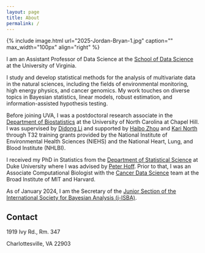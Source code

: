 ```yaml
---
layout: page
title: About
permalink: /
---
```


{% include image.html url="2025-Jordan-Bryan-1.jpg" caption="" max_width="100px" align="right" %}

I am an Assistant Professor of Data Science at the [School of Data Science](https://datascience.virginia.edu) at the University of Virginia.

I study and develop statistical methods for the analysis of multivariate data in the natural sciences, including the fields of environmental monitoring, high energy physics, and cancer genomics.  My work touches on diverse topics in Bayesian statistics, linear models, robust estimation, and information-assisted hypothesis testing.

Before joining UVA, I was a postdoctoral research associate in the [Department of Biostatistics](https://sph.unc.edu/bios/biostatistics/) at the University of North Carolina at Chapel Hill. I was supervised by [Didong Li] and supported by [Haibo Zhou] and [Kari North] through T32 training grants provided by the National Institute of Environmental Health Sciences (NIEHS) and the National Heart, Lung, and Blood Institute (NHLBI).

I received my PhD in Statistics from the [Department of Statistical Science](https://stat.duke.edu) at Duke University where I was advised by [Peter Hoff]. Prior to that, I was an Associate Computational Biologist with the [Cancer Data Science](http://cancerdatascience.org) team at the Broad Institute of MIT and Harvard.

As of January 2024, I am the Secretary of the [Junior Section of the International Society for Bayesian Analysis (j-ISBA)](https://j-isba.github.io/index.html).

## Contact

1919 Ivy Rd., Rm. 347

Charlottesville, VA 22903


[Haibo Zhou]: https://sph.unc.edu/adv_profile/haibo-zhou-phd/
[Didong Li]: https://sites.google.com/view/didongli/home
[Kari North]: https://sph.unc.edu/adv_profile/kari-north-phd/
[Peter Hoff]: https://pdhoff.github.io
